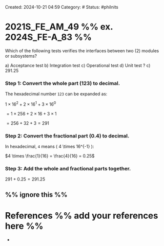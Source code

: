 Created: 2024-10-21 04:59
Category: #
Status: #philnits



# 2021S_FE_AM_49 %% ex. 2024S_FE-A_83 %%

Which of the following tests verifies the interfaces between two (2) modules or subsystems?

a) Acceptance test 
b) Integration test 
c) Operational test 
d) Unit test
? 
c) 291.25
### Step 1: Convert the whole part (123) to decimal.

The hexadecimal number `123` can be expanded as:

$1 \times 16^2 + 2 \times 16^1 + 3 \times 16^0$

$= 1 \times 256 + 2 \times 16 + 3 \times 1$

$= 256 + 32 + 3 = 291$

### Step 2: Convert the fractional part (0.4) to decimal.

In hexadecimal, `4` means \( 4 \times 16^{-1} \):

$4 \times \frac{1}{16} = \frac{4}{16} = 0.25$

### Step 3: Add the whole and fractional parts together.

$291 + 0.25 = 291.25$




%% ignore this %%
---









# References %% add your references here %%
- 